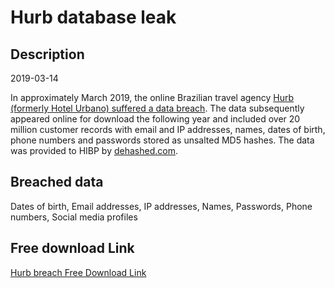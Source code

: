 # Hurb database leak

## Description

2019-03-14

In approximately March 2019, the online Brazilian travel agency <a href="https://cybleinc.com/2020/07/24/around-43-million-user-records-belonging-to-two-online-platforms-leaked-on-darknet-for-free/" target="_blank" rel="noopener">Hurb (formerly Hotel Urbano) suffered a data breach</a>. The data subsequently appeared online for download the following year and included over 20 million customer records with email and IP addresses, names, dates of birth, phone numbers and passwords stored as unsalted MD5 hashes. The data was provided to HIBP by <a href="https://dehashed.com/" target="_blank" rel="noopener">dehashed.com</a>.

## Breached data

Dates of birth, Email addresses, IP addresses, Names, Passwords, Phone numbers, Social media profiles

## Free download Link

[Hurb breach Free Download Link](https://tinyurl.com/2b2k277t)
